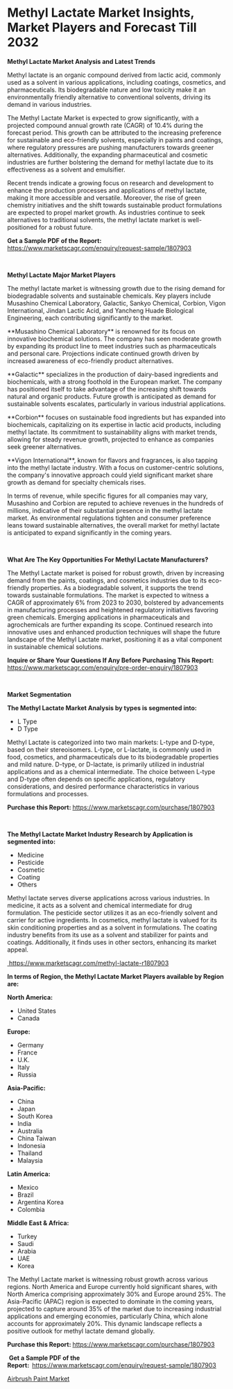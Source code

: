 <p><h1>Methyl Lactate Market Insights, Market Players and Forecast Till 2032</h1></p><p><strong>Methyl Lactate Market Analysis and Latest Trends</strong></p>
<p><p>Methyl lactate is an organic compound derived from lactic acid, commonly used as a solvent in various applications, including coatings, cosmetics, and pharmaceuticals. Its biodegradable nature and low toxicity make it an environmentally friendly alternative to conventional solvents, driving its demand in various industries.</p><p>The Methyl Lactate Market is expected to grow significantly, with a projected compound annual growth rate (CAGR) of 10.4% during the forecast period. This growth can be attributed to the increasing preference for sustainable and eco-friendly solvents, especially in paints and coatings, where regulatory pressures are pushing manufacturers towards greener alternatives. Additionally, the expanding pharmaceutical and cosmetic industries are further bolstering the demand for methyl lactate due to its effectiveness as a solvent and emulsifier.</p><p>Recent trends indicate a growing focus on research and development to enhance the production processes and applications of methyl lactate, making it more accessible and versatile. Moreover, the rise of green chemistry initiatives and the shift towards sustainable product formulations are expected to propel market growth. As industries continue to seek alternatives to traditional solvents, the methyl lactate market is well-positioned for a robust future.</p></p>
<p><strong>Get a Sample PDF of the Report:&nbsp;</strong> <a href="https://www.marketscagr.com/enquiry/request-sample/1807903?utm_campaign=3095&utm_medium=2&utm_source=Github&utm_content=ia&utm_term=01042025&utm_id=methyl-lactate">https://www.marketscagr.com/enquiry/request-sample/1807903</a></p>
<p>&nbsp;</p>
<p><strong>Methyl Lactate Major Market Players</strong></p>
<p><p>The methyl lactate market is witnessing growth due to the rising demand for biodegradable solvents and sustainable chemicals. Key players include Musashino Chemical Laboratory, Galactic, Sankyo Chemical, Corbion, Vigon International, Jindan Lactic Acid, and Yancheng Huade Biological Engineering, each contributing significantly to the market.</p><p>**Musashino Chemical Laboratory** is renowned for its focus on innovative biochemical solutions. The company has seen moderate growth by expanding its product line to meet industries such as pharmaceuticals and personal care. Projections indicate continued growth driven by increased awareness of eco-friendly product alternatives.</p><p>**Galactic** specializes in the production of dairy-based ingredients and biochemicals, with a strong foothold in the European market. The company has positioned itself to take advantage of the increasing shift towards natural and organic products. Future growth is anticipated as demand for sustainable solvents escalates, particularly in various industrial applications.</p><p>**Corbion** focuses on sustainable food ingredients but has expanded into biochemicals, capitalizing on its expertise in lactic acid products, including methyl lactate. Its commitment to sustainability aligns with market trends, allowing for steady revenue growth, projected to enhance as companies seek greener alternatives.</p><p>**Vigon International**, known for flavors and fragrances, is also tapping into the methyl lactate industry. With a focus on customer-centric solutions, the company's innovative approach could yield significant market share growth as demand for specialty chemicals rises.</p><p>In terms of revenue, while specific figures for all companies may vary, Musashino and Corbion are reputed to achieve revenues in the hundreds of millions, indicative of their substantial presence in the methyl lactate market. As environmental regulations tighten and consumer preference leans toward sustainable alternatives, the overall market for methyl lactate is anticipated to expand significantly in the coming years.</p></p>
<p>&nbsp;</p>
<p><strong>What Are The Key Opportunities For Methyl Lactate Manufacturers?</strong></p>
<p><p>The Methyl Lactate market is poised for robust growth, driven by increasing demand from the paints, coatings, and cosmetics industries due to its eco-friendly properties. As a biodegradable solvent, it supports the trend towards sustainable formulations. The market is expected to witness a CAGR of approximately 6% from 2023 to 2030, bolstered by advancements in manufacturing processes and heightened regulatory initiatives favoring green chemicals. Emerging applications in pharmaceuticals and agrochemicals are further expanding its scope. Continued research into innovative uses and enhanced production techniques will shape the future landscape of the Methyl Lactate market, positioning it as a vital component in sustainable chemical solutions.</p></p>
<p><strong>Inquire or Share Your Questions If Any Before Purchasing This Report:</strong> <a href="https://www.marketscagr.com/enquiry/pre-order-enquiry/1807903?utm_campaign=3095&utm_medium=2&utm_source=Github&utm_content=ia&utm_term=01042025&utm_id=methyl-lactate">https://www.marketscagr.com/enquiry/pre-order-enquiry/1807903</a></p>
<p>&nbsp;</p>
<p><strong>Market Segmentation</strong></p>
<p><strong>The Methyl Lactate Market Analysis by types is segmented into:</strong></p>
<p><ul><li>L Type</li><li>D Type</li></ul></p>
<p><p>Methyl Lactate is categorized into two main markets: L-type and D-type, based on their stereoisomers. L-type, or L-lactate, is commonly used in food, cosmetics, and pharmaceuticals due to its biodegradable properties and mild nature. D-type, or D-lactate, is primarily utilized in industrial applications and as a chemical intermediate. The choice between L-type and D-type often depends on specific applications, regulatory considerations, and desired performance characteristics in various formulations and processes.</p></p>
<p><strong>Purchase this Report:&nbsp;</strong><a href="https://www.marketscagr.com/purchase/1807903?utm_campaign=3095&utm_medium=2&utm_source=Github&utm_content=ia&utm_term=01042025&utm_id=methyl-lactate">https://www.marketscagr.com/purchase/1807903</a></p>
<p>&nbsp;</p>
<p><strong>The Methyl Lactate Market Industry Research by Application is segmented into:</strong></p>
<p><ul><li>Medicine</li><li>Pesticide</li><li>Cosmetic</li><li>Coating</li><li>Others</li></ul></p>
<p><p>Methyl lactate serves diverse applications across various industries. In medicine, it acts as a solvent and chemical intermediate for drug formulation. The pesticide sector utilizes it as an eco-friendly solvent and carrier for active ingredients. In cosmetics, methyl lactate is valued for its skin conditioning properties and as a solvent in formulations. The coating industry benefits from its use as a solvent and stabilizer for paints and coatings. Additionally, it finds uses in other sectors, enhancing its market appeal.</p></p>
<p><a href="https://www.marketscagr.com/methyl-lactate-r1807903?utm_campaign=3095&utm_medium=2&utm_source=Github&utm_content=ia&utm_term=01042025&utm_id=methyl-lactate">&nbsp;https://www.marketscagr.com/methyl-lactate-r1807903</a></p>
<p><strong>In terms of Region, the Methyl Lactate Market Players available by Region are:</strong></p>
<p>
    <p> <strong> North America: </strong>
        <ul>
            <li>United States</li>
            <li>Canada</li>
        </ul>
        </p> 
    <p> <strong> Europe: </strong>
        <ul>
            <li>Germany</li>
            <li>France</li>
            <li>U.K.</li>
            <li>Italy</li>
            <li>Russia</li>
        </ul>
        </p> 
    <p> <strong> Asia-Pacific: </strong>
        <ul>
            <li>China</li>
            <li>Japan</li>
            <li>South Korea</li>
            <li>India</li>
            <li>Australia</li>
            <li>China Taiwan</li>
            <li>Indonesia</li>
            <li>Thailand</li>
            <li>Malaysia</li>
        </ul>
        </p> 
    <p> <strong> Latin America: </strong>
        <ul>
            <li>Mexico</li>
            <li>Brazil</li>
            <li>Argentina Korea</li>
            <li>Colombia</li>
        </ul>
        </p> 
    <p> <strong> Middle East & Africa: </strong>
        <ul>
            <li>Turkey</li>
            <li>Saudi</li>
            <li>Arabia</li>
            <li>UAE</li>
            <li>Korea</li>
        </ul>
    </p>
    </p>
<p><p>The Methyl Lactate market is witnessing robust growth across various regions. North America and Europe currently hold significant shares, with North America comprising approximately 30% and Europe around 25%. The Asia-Pacific (APAC) region is expected to dominate in the coming years, projected to capture around 35% of the market due to increasing industrial applications and emerging economies, particularly China, which alone accounts for approximately 20%. This dynamic landscape reflects a positive outlook for methyl lactate demand globally.</p></p>
<p><strong>Purchase this Report: </strong><a href="https://www.marketscagr.com/purchase/1807903?utm_campaign=3095&utm_medium=2&utm_source=Github&utm_content=ia&utm_term=01042025&utm_id=methyl-lactate">https://www.marketscagr.com/purchase/1807903</a></p>
<p>&nbsp;<strong>Get a Sample PDF of the Report:&nbsp;&nbsp;</strong><a href="https://www.marketscagr.com/enquiry/request-sample/1807903?utm_campaign=3095&utm_medium=2&utm_source=Github&utm_content=ia&utm_term=01042025&utm_id=methyl-lactate">https://www.marketscagr.com/enquiry/request-sample/1807903</a></p>
<p><strong></strong></p>
<p><p><a href="https://github.com/muhjanaidu/Market-Research-Report-List-1/blob/main/airbrush-paint-market.md?utm_campaign=3095&utm_medium=2&utm_source=Github&utm_content=ia&utm_term=01042025&utm_id=methyl-lactate">Airbrush Paint Market</a></p></p>
